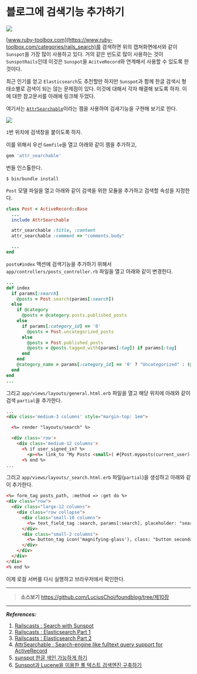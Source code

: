 # 블로그에 검색기능 추가하기

![](http://i1373.photobucket.com/albums/ag392/rorlab/Photobucket%20Desktop%20-%20RORLAB/FoundBlog/2014-06-20_19-55-30_zps5fa425a2.png)

[www.ruby-toolbox.com](https://www.ruby-toolbox.com/categories/rails_search)를 검색하면 위의 캡쳐화면에서와 같이 `Sunspot`을 가장 많이 사용하고 있다. 거의 같은 빈도로 많이 사용하는 것이 `SunspotRails`인데 이것은 `Sunspot`을 `AcitveRecord`와 연계해서 사용할 수 있도록 한 것이다.

최근 인기를 얻고 `Elasticsearch`도 추천할만 하지만 `Sunspot`과 함께 한글 검색시 형태소별로 검색이 되는 않는 문제점이 있다. 이것에 대해서 각자 해결해 보도록 하자. 이에 대한 참고문서를 아래에 링크해 두었다.

여기서는 [`AttrSearchable`](https://github.com/mrkamel/attr_searchable)이라는 젬을 사용하여 검새기능을 구현해 보기로 한다.


![](http://i1373.photobucket.com/albums/ag392/rorlab/Photobucket%20Desktop%20-%20RORLAB/FoundBlog/2014-06-26_08-09-42_zps3982c776.png)

`1`번 위치에 검색창을 붙이도록 하자.

이를 위해서 우선 `Gemfile`을 열고 아래와 같이 젬을 추가하고,

```ruby
gem 'attr_searchable'
```

번들 인스톨한다.

```terminal
$ bin/bundle install
```

`Post` 모델 파일을 열고 아래와 같이 검색을 위한 모듈을 추가하고 검색할 속성을 지정한다.

```ruby
class Post < ActiveRecord::Base
  ...
  include AttrSearchable

  attr_searchable :title, :content
  attr_searchable :comment => "comments.body"

  ...
end
```

`posts#index` 액션에 검색기능을 추가하기 위해서 `app/controllers/posts_controller.rb` 파일을 열고 아래와 같이 변경한다.

```ruby
...
def index
  if params[:search]
    @posts = Post.search(params[:search])
  else
    if @category
      @posts = @category.posts.published_posts
    else
      if params[:category_id] == '0'
        @posts = Post.uncategorized_posts
      else
        @posts = Post.published_posts
        @posts = @posts.tagged_with(params[:tag]) if params[:tag]
      end
    end
    @category_name = params[:category_id] == '0' ? "Uncategorized" : (@category ? @category.name : "")
  end
end
...
```

그리고 `app/views/layouts/general.html.erb` 파일을 열고 해당 위치에 아래와 같이 검색 `partial`을 추가한다.

```html
...
<div class='medium-3 columns' style="margin-top: 1em">

  <%= render "layouts/search" %>

  <div class='row'>
    <div class='medium-12 columns'>
      <% if user_signed_in? %>
        <p><%= link_to "My Posts <small>( #{Post.myposts(current_user).size} )</small>".html_safe, list_my_posts_path %></p>
      <% end %>
...
```

그리고 `app/views/layouts/_search.html.erb` 파일(`partial`)을 생성하고 아래와 같이 추가한다.

```html
<%= form_tag posts_path, :method => :get do %>
<div class="row">
  <div class="large-12 columns">
    <div class="row collapse">
      <div class="small-10 columns">
        <%= text_field_tag :search, params[:search], placeholder: "search" %>
      </div>
      <div class="small-2 columns">
        <%= button_tag icon('magnifying-glass'), class: "button secondary postfix" %>
      </div>
    </div>
  </div>
</div>
<% end %>
```

이제 로컬 서버를 다시 실행하고 브라우저에서 확인한다.

---

> **소스보기** https://github.com/LuciusChoi/foundblog/tree/제10장

---

_**References:**_

1. [Railscasts : Search with Sunspot](http://railscasts.com/episodes/278-search-with-sunspot)
2. [Railscasts : Elasticsearch Part 1](http://railscasts.com/episodes/306-elasticsearch-part-1?language=ko&view=asciicast)
3. [Railscasts : Elasticsearch Part 2](http://railscasts.com/episodes/307-elasticsearch-part-2?language=ko&view=asciicast)
4. [AttrSearchable : Search-engine like fulltext query support for ActiveRecord](https://github.com/mrkamel/attr_searchable)
5. [sunspot 한글 색인 가능하게 하기](https://github.com/sunhohong/planet/wiki/Sunspot-%EC%84%B8%ED%8C%85)
6. [Sunspot과 Lucene을 이용한 풀 텍스트 검색엔진 구축하기](http://thinkreals.wordpress.com/2011/10/10/lucene%EC%9D%84-%ED%99%9C%EC%9A%A9%ED%95%9C-%EC%83%88%EB%A1%9C%EC%9A%B4-%EA%B2%80%EC%83%89%EB%B0%A9%EB%B2%95/)
